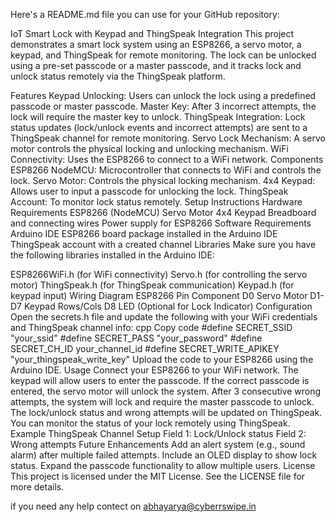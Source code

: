 
Here's a README.md file you can use for your GitHub repository:

IoT Smart Lock with Keypad and ThingSpeak Integration
This project demonstrates a smart lock system using an ESP8266, a servo motor, a keypad, and ThingSpeak for remote monitoring. The lock can be unlocked using a pre-set passcode or a master passcode, and it tracks lock and unlock status remotely via the ThingSpeak platform.

Features
Keypad Unlocking: Users can unlock the lock using a predefined passcode or master passcode.
Master Key: After 3 incorrect attempts, the lock will require the master key to unlock.
ThingSpeak Integration: Lock status updates (lock/unlock events and incorrect attempts) are sent to a ThingSpeak channel for remote monitoring.
Servo Lock Mechanism: A servo motor controls the physical locking and unlocking mechanism.
WiFi Connectivity: Uses the ESP8266 to connect to a WiFi network.
Components
ESP8266 NodeMCU: Microcontroller that connects to WiFi and controls the lock.
Servo Motor: Controls the physical locking mechanism.
4x4 Keypad: Allows user to input a passcode for unlocking the lock.
ThingSpeak Account: To monitor lock status remotely.
Setup Instructions
Hardware Requirements
ESP8266 (NodeMCU)
Servo Motor
4x4 Keypad
Breadboard and connecting wires
Power supply for ESP8266
Software Requirements
Arduino IDE
ESP8266 board package installed in the Arduino IDE
ThingSpeak account with a created channel
Libraries
Make sure you have the following libraries installed in the Arduino IDE:

ESP8266WiFi.h (for WiFi connectivity)
Servo.h (for controlling the servo motor)
ThingSpeak.h (for ThingSpeak communication)
Keypad.h (for keypad input)
Wiring Diagram
ESP8266 Pin	Component
D0	Servo Motor
D1-D7	Keypad Rows/Cols
D8	LED (Optional for Lock Indicator)
Configuration
Open the secrets.h file and update the following with your WiFi credentials and ThingSpeak channel info:
cpp
Copy code
#define SECRET_SSID "your_ssid"
#define SECRET_PASS "your_password"
#define SECRET_CH_ID your_channel_id
#define SECRET_WRITE_APIKEY "your_thingspeak_write_key"
Upload the code to your ESP8266 using the Arduino IDE.
Usage
Connect your ESP8266 to your WiFi network.
The keypad will allow users to enter the passcode. If the correct passcode is entered, the servo motor will unlock the system.
After 3 consecutive wrong attempts, the system will lock and require the master passcode to unlock.
The lock/unlock status and wrong attempts will be updated on ThingSpeak.
You can monitor the status of your lock remotely using ThingSpeak.
Example ThingSpeak Channel Setup
Field 1: Lock/Unlock status
Field 2: Wrong attempts
Future Enhancements
Add an alert system (e.g., sound alarm) after multiple failed attempts.
Include an OLED display to show lock status.
Expand the passcode functionality to allow multiple users.
License
This project is licensed under the MIT License. See the LICENSE file for more details.





if you need any help contect on abhayarya@cyberrswipe.in
